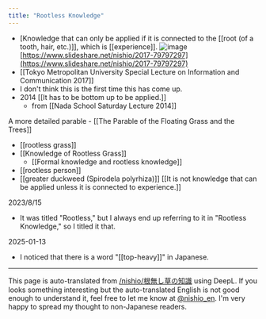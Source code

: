 ```yaml
---
title: "Rootless Knowledge"
---
```


- [Knowledge that can only be applied if it is connected to the [[root (of a tooth, hair, etc.)]], which is [[experience]].
![image](https://gyazo.com/dfcd705b2681f21d21a1218043b1345f/thumb/1000)
[https://www.slideshare.net/nishio/2017-79797297](https://www.slideshare.net/nishio/2017-79797297)
- [[Tokyo Metropolitan University Special Lecture on Information and Communication 2017]]
- I don't think this is the first time this has come up.
- 2014  [[It has to be bottom up to be applied.]]
    - from  [[Nada School Saturday Lecture 2014]]

A more detailed parable
    - [[The Parable of the Floating Grass and the Trees]]

- [[rootless grass]]
- [[Knowledge of Rootless Grass]]
    - [[Formal knowledge and rootless knowledge]]
- [[rootless person]]
- [[greater duckweed (Spirodela polyrhiza)]]
[[It is not knowledge that can be applied unless it is connected to experience.]]

2023/8/15
- It was titled "Rootless," but I always end up referring to it in "Rootless Knowledge," so I titled it that.

2025-01-13
- I noticed that there is a word "[[top-heavy]]" in Japanese.

---
This page is auto-translated from [/nishio/根無し草の知識](https://scrapbox.io/nishio/根無し草の知識) using DeepL. If you looks something interesting but the auto-translated English is not good enough to understand it, feel free to let me know at [@nishio_en](https://twitter.com/nishio_en). I'm very happy to spread my thought to non-Japanese readers.